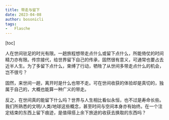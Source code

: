 ```yaml
---
title: 带走与留下
date: 2023-04-08
author: bosonicli
tags:
-   Flasche
---
```


[toc]

人在世间驻足的时光有限。一趟旅程想带走点什么或留下点什么，所能倚仗的时间精力亦有限。传宗接代，给世界留下自己的传承，固然很有意义，可通常也要占去近半人生。为了多留下点什么，束缚了行动，牺牲了从世间多带走点什么的机会，岂不很亏？

固然，来世间一趟，离开时是什么也带不走。可在世间收获的体验却是真切的，独属于自己的，大概也能算一种广义的带走。

反之，在世间真的能留下什么吗？世界与人生相比看似永恒，也不过是寿命长些。我们所熟悉的文明/人类/地球这些概念，甚至时间与空间本身亦有始终。在一个注定结束的东西上留下痕迹，是值得搭上余下旅途的收获去换取的东西吗？
